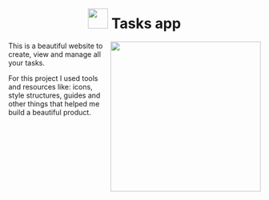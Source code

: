 <h1 align="center"> <img src="https://upload.wikimedia.org/wikipedia/commons/5/5b/Google_Tasks_2021.svg" width="40"> Tasks app</h1>
<img src="https://media2.giphy.com/media/v1.Y2lkPTc5MGI3NjExNjBlMzk2M2ZhMDYxNDY3YTE0ZDA2YjI3YjUwMjYyNTU1MDNhZTljMCZjdD1n/8HcT5UwUTT0XtlIvmc/giphy.gif" align="right" width="300">
<p>
  This is a beautiful website to create, view and manage all your tasks.
</p>
<p>
  For this project I used tools and resources like: icons, style structures, guides and other things that helped me build a beautiful product.
</p>
